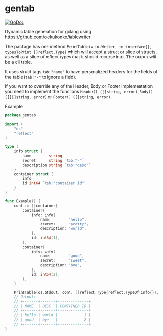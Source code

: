 # gentab

[![GoDoc](https://godoc.org/github.com/SimonSchneider/gentab?status.svg)](https://godoc.org/github.com/SimonSchneider/gentab)

Dynamic table generation for golang using https://github.com/olekukonko/tablewriter

The package has one method `PrintTable(w io.Writer, in interface{}, typesToPrint []reflect.Type)` which will accept a struct or slice of structs, as well as a slice of reflect types that it should recurse into. The output will be a cli table.

It uses struct tags `tab:"name"` to have personalized headers for the fields of the table (`tab:"-"` to ignore a field).

If you want to override any of the Header, Body or Footer implementation you need to implement the functions `Header() ([]string, error)`, `Body() ([][]string, error)` or `Footer() ([]string, error)`.

Example:

```go
package gentab

import (
    "os"
    "reflect"
)

type (
    info struct {
        name        string
        secret      string `tab:"-"`
        description string `tab:"desc"`
    }
    container struct {
        info
        id int64 `tab:"container id"`
    }
)

func Example() {
    cont := []container{
        container{
            info: info{
                name:        "hello",
                secret:      "pretty",
                description: "world",
            },
            id: int64(1),
        },
        container{
            info: info{
                name:        "good",
                secret:      "sweet",
                description: "bye",
            },
            id: int64(2),
        },
    }

    PrintTable(os.Stdout, cont, []reflect.Type{reflect.TypeOf(info{}), reflect.TypeOf(container{})})
    // Output:
    // +-------+-------+--------------+
    // | NAME  | DESC  | CONTAINER ID |
    // +-------+-------+--------------+
    // | hello | world |            1 |
    // | good  | bye   |            2 |
    // +-------+-------+--------------+
}
```
